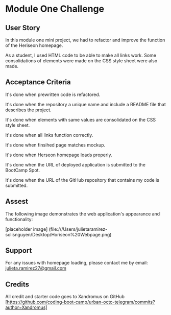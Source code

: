 # Module One Challenge 

## User Story
In this module one mini project, we had to refactor and improve the function of the Heriseon homepage. 

As a student, I used HTML code to be able to make all links work. Some consolidations of elements were made on the CSS style sheet were also made.

## Acceptance Criteria

It's done when prewritten code is refactored.

It's done when the repository a unique name and include a README file that describes the project.

It's done when elements with same values are consolidated on the CSS style sheet.

It's done when all links function correctly.

It's done when finsihed page matches mockup.

It's done when Herseon homepage loads properly.

It's done when the URL of deployed application is submitted to the BootCamp Spot.

It's done when the URL of the GitHub repository that contains my code is submitted.

## Assest
The following image demonstrates the web application's appearance and functionality:

[placeholder image] (file:///Users/julietaramirez-solisnguyen/Desktop/Horiseon%20Webpage.png)

## Support
For any issues with homepage loading, please contact me by email: julieta.ramirez27@gmail.com

## Credits
All credit and starter code goes to Xandromus on GitHub [https://github.com/coding-boot-camp/urban-octo-telegram/commits?author=Xandromus]